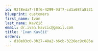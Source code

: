 ```yaml
---
id: 93f8eda7-f0f6-4299-9df7-cd1a68fa8331
blueprint: customers
first_name: Ivan
last_name: Kavčič
email: dr.ivan.kavcic@gmail.com
title: 'Ivan Kavčič'
orders:
  - d10e03c0-3b27-48a2-b6cb-3226ec9c085a
---
```

